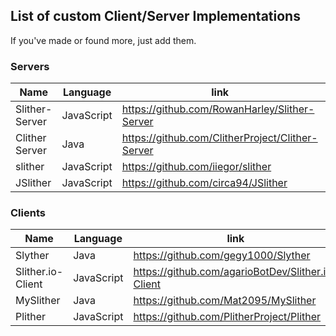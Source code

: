 ## List of custom Client/Server Implementations

If you've made or found more, just add them.

### Servers

|Name|Language|link|Status|
|----|--------|----|------|
|Slither-Server|JavaScript|https://github.com/RowanHarley/Slither-Server|Active|
|Clither Server|Java|https://github.com/ClitherProject/Clither-Server|Cancelled|
|slither|JavaScript|https://github.com/iiegor/slither|Active|
|JSlither|JavaScript|https://github.com/circa94/JSlither|Inactive|

### Clients

|Name|Language|link|
|----|--------|----|
|Slyther|Java|https://github.com/gegy1000/Slyther|
|Slither.io-Client|JavaScript|https://github.com/agarioBotDev/Slither.io-Client|
|MySlither|Java|https://github.com/Mat2095/MySlither|
|Plither|JavaScript|https://github.com/PlitherProject/Plither|
